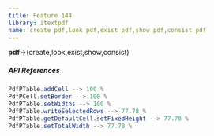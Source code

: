 ```yaml
---
title: Feature 144
library: itextpdf
name: create pdf,look pdf,exist pdf,show pdf,consist pdf
---
```


**pdf**->(create,look,exist,show,consist)

##### API References

```java
PdfPTable.addCell --> 100 %
PdfPCell.setBorder --> 100 %
PdfPTable.setWidths --> 100 %
PdfPTable.writeSelectedRows --> 77.78 %
PdfPTable.getDefaultCell.setFixedHeight --> 77.78 %
PdfPTable.setTotalWidth --> 77.78 %
```

